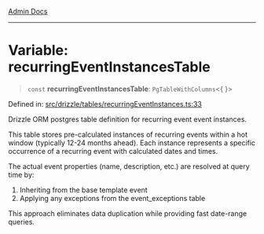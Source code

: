 [Admin Docs](/)

***

# Variable: recurringEventInstancesTable

> `const` **recurringEventInstancesTable**: `PgTableWithColumns`\<\{ \}\>

Defined in: [src/drizzle/tables/recurringEventInstances.ts:33](https://github.com/Sourya07/talawa-api/blob/4e4298c85a0d2c28affa824f2aab7ec32b5f3ac5/src/drizzle/tables/recurringEventInstances.ts#L33)

Drizzle ORM postgres table definition for recurring event event instances.

This table stores pre-calculated instances of recurring events within a hot window
(typically 12-24 months ahead). Each instance represents a specific occurrence
of a recurring event with calculated dates and times.

The actual event properties (name, description, etc.) are resolved at query time by:
1. Inheriting from the base template event
2. Applying any exceptions from the event_exceptions table

This approach eliminates data duplication while providing fast date-range queries.
